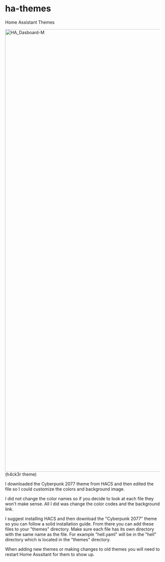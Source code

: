 # ha-themes
Home Assistant Themes

<img width="1436" alt="HA_Dasboard-M" src="https://user-images.githubusercontent.com/73693443/201916647-7862e1fd-e556-446d-8329-c52bf4bccaec.png"> (h4ck3r theme)


I downloaded the Cyberpunk 2077 theme from HACS and then edited the file so I could customize the colors and background image.

I did not change the color names so if you decide to look at each file they won't make sense. All I did was change the color codes and the background link.

I suggest installing HACS and then download the "Cyberpunk 2077" theme so you can follow a solid installation guide. From there you can add these files to your "themes" directory. Make sure each file has its own directory with the same name as the file. For example "hell.yaml" will be in the "hell" directory which is located in the "themes" directory.

When adding new themes or making changes to old themes you will need to restart Home Asssitant for them to show up.
